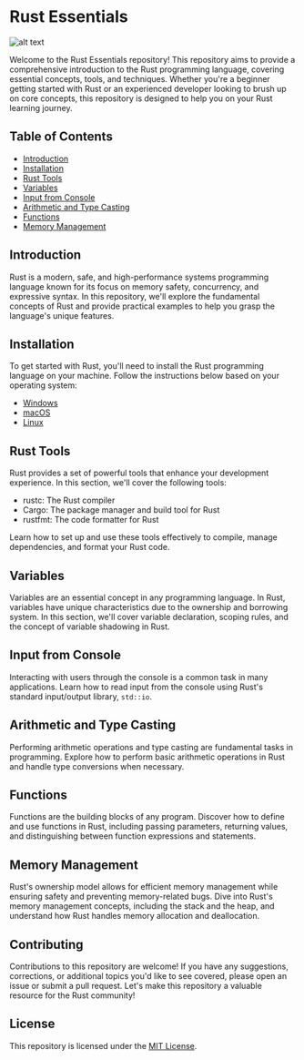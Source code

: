 # Rust Essentials

![alt text]([http://url/to/img.png](https://www.freecodecamp.org/news/content/images/2020/08/rust-2.jpg))

Welcome to the Rust Essentials repository! This repository aims to provide a comprehensive introduction to the Rust programming language, covering essential concepts, tools, and techniques. Whether you're a beginner getting started with Rust or an experienced developer looking to brush up on core concepts, this repository is designed to help you on your Rust learning journey.

## Table of Contents

- [Introduction](#introduction)
- [Installation](#installation)
- [Rust Tools](#rust-tools)
- [Variables](#variables)
- [Input from Console](#input-from-console)
- [Arithmetic and Type Casting](#arithmetic-and-type-casting)
- [Functions](#functions)
- [Memory Management](#memory-management)

## Introduction

Rust is a modern, safe, and high-performance systems programming language known for its focus on memory safety, concurrency, and expressive syntax. In this repository, we'll explore the fundamental concepts of Rust and provide practical examples to help you grasp the language's unique features.

## Installation

To get started with Rust, you'll need to install the Rust programming language on your machine. Follow the instructions below based on your operating system:

- [Windows](installation.md#windows)
- [macOS](installation.md#macos)
- [Linux](installation.md#linux)

## Rust Tools

Rust provides a set of powerful tools that enhance your development experience. In this section, we'll cover the following tools:

- rustc: The Rust compiler
- Cargo: The package manager and build tool for Rust
- rustfmt: The code formatter for Rust

Learn how to set up and use these tools effectively to compile, manage dependencies, and format your Rust code.

## Variables

Variables are an essential concept in any programming language. In Rust, variables have unique characteristics due to the ownership and borrowing system. In this section, we'll cover variable declaration, scoping rules, and the concept of variable shadowing in Rust.

## Input from Console

Interacting with users through the console is a common task in many applications. Learn how to read input from the console using Rust's standard input/output library, `std::io`.

## Arithmetic and Type Casting

Performing arithmetic operations and type casting are fundamental tasks in programming. Explore how to perform basic arithmetic operations in Rust and handle type conversions when necessary.

## Functions

Functions are the building blocks of any program. Discover how to define and use functions in Rust, including passing parameters, returning values, and distinguishing between function expressions and statements.

## Memory Management

Rust's ownership model allows for efficient memory management while ensuring safety and preventing memory-related bugs. Dive into Rust's memory management concepts, including the stack and the heap, and understand how Rust handles memory allocation and deallocation.

## Contributing

Contributions to this repository are welcome! If you have any suggestions, corrections, or additional topics you'd like to see covered, please open an issue or submit a pull request. Let's make this repository a valuable resource for the Rust community!

## License

This repository is licensed under the [MIT License](LICENSE).

